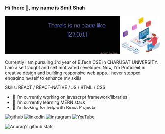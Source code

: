 ### Hi there 👋, my name is Smit Shah
![](https://github.com/SmitShah090/SmitShah090/blob/master/LinkedIn%20Cover%20-%202.png)

Currently I am pursuing 3rd year of B.Tech CSE in CHARUSAT UNIVERSITY. I am a self taught and self motivated developer. Now, I'm Proficient in creative  design and building responsive web apps. I never stopped engaging myself to enhance my skills.

Skills: REACT / REACT-NATIVE / JS / HTML / CSS

- 🔭 I’m currently working on javascript framework/libraries 
- 🌱 I’m currently learning MERN stack 
- 🤔 I’m looking for help with React Projects 


[<img src='https://cdn.jsdelivr.net/npm/simple-icons@3.0.1/icons/github.svg' alt='github' height='40'>](https://github.com/https://github.com/SmitShah090)  [<img src='https://cdn.jsdelivr.net/npm/simple-icons@3.0.1/icons/linkedin.svg' alt='linkedin' height='40'>](https://www.linkedin.com/in/https://www.linkedin.com/in/smit-shah-a5bb28199//)  [<img src='https://cdn.jsdelivr.net/npm/simple-icons@3.0.1/icons/instagram.svg' alt='instagram' height='40'>](https://www.instagram.com/https://www.instagram.com/?hl=en/)  [<img src='https://cdn.jsdelivr.net/npm/simple-icons@3.0.1/icons/youtube.svg' alt='YouTube' height='40'>](https://www.youtube.com/channel/https://www.youtube.com/channel/UC2tTvU2WXHHVfjjyz9kr8RQ)  


![Anurag's github stats](https://github-readme-stats.vercel.app/api?username=SmitShah090&show_icons=true&theme=tokyonight)




